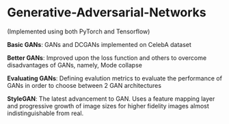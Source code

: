 # Generative-Adversarial-Networks

(Implemented using both PyTorch and Tensorflow)

**Basic GANs**: GANs and DCGANs implemented on CelebA dataset

**Better GANs**: Improved upon the loss function and others to overcome disadvantages of GANs, namely, Mode collapse

**Evaluating GANs**: Defining evalution metrics to evaluate the performance of GANs in order to choose between 2 GAN architectures

**StyleGAN**: The latest advancement to GAN. Uses a feature mapping layer and progressive growth of image sizes for higher fidelity images almost indistinguishable from real.
